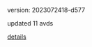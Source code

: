 version: 2023072418-d577

updated 11 avds

[details](https://github.com/0x74f917491bfa7ebfa379/ali_avd_db/blob/master/change_log/2023/07/24/18/d577.txt)